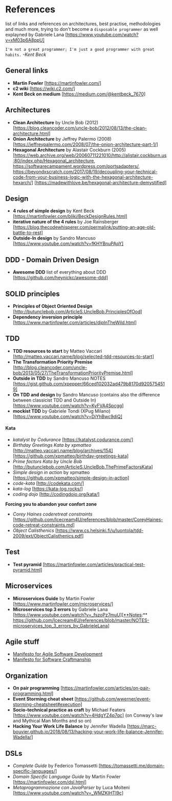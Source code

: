 # References
list of links and references on architectures, best practise, methodologies and much more, trying to don't become a `disposable programmer` as well explayned by Gabriele Lana [https://www.youtube.com/watch?v=xM03p6A8ppU]

`I'm not a great programmer; I'm just a good programmer with great habits.` *-Kent Beck*

## General links
- **Martin Fowler** [https://martinfowler.com/]
- **c2 wiki** [https://wiki.c2.com/]
- **Kent Beck on medium** [https://medium.com/@kentbeck_7670]

## Architectures
- **Clean Architecture** by Uncle Bob (2012) [https://blog.cleancoder.com/uncle-bob/2012/08/13/the-clean-architecture.html]
- **Onion Architecture** by Jeffrey Palermo (2008) [https://jeffreypalermo.com/2008/07/the-onion-architecture-part-1/]
- **Hexagonal Architecture** by Alastair Cockburn (2005) [https://web.archive.org/web/20060711221010/http://alistair.cockburn.us:80/index.php/Hexagonal_architecture, https://softwarecampament.wordpress.com/portsadapters/, https://beyondxscratch.com/2017/08/19/decoupling-your-technical-code-from-your-business-logic-with-the-hexagonal-architecture-hexarch/] [https://madewithlove.be/hexagonal-architecture-demystified]

## Design
- **4 rules of simple design** by Kent Beck [https://martinfowler.com/bliki/BeckDesignRules.html]
- **iterative nature of the 4 rules** by Joe Rainsberger [https://blog.thecodewhisperer.com/permalink/putting-an-age-old-battle-to-rest]
- **Outside-In design** by Sandro Mancuso [https://www.youtube.com/watch?v=fKHYBnuPApY]

## DDD - Domain Driven Design
- **Awesome DDD** list of everything about DDD [https://github.com/heynickc/awesome-ddd]

## SOLID principles
- **Principles of Object Oriented Design** [http://butunclebob.com/ArticleS.UncleBob.PrinciplesOfOod]
- **Dependency inversion principle** [https://www.martinfowler.com/articles/dipInTheWild.html]

## TDD
- **TDD resources to start** by Matteo Vaccari [http://matteo.vaccari.name/blog/selected-tdd-resources-to-start]
- **The Transformation Priority Premise** [http://blog.cleancoder.com/uncle-bob/2013/05/27/TheTransformationPriorityPremise.html]
- **Outside in TDD** by Sandro Mancuso NOTES [https://gist.github.com/xpepper/66ced102032ad479b8170d9205754519]
- **On TDD and design** by Sandro Mancuso (contains also the difference between classicist TDD and Outside In) [https://www.youtube.com/watch?v=KyFVA4Spcgg]
- **mockist TDD** by Gabriele Tondi (XPug Milano) [https://www.youtube.com/watch?v=DiYhBwc9diQ]

#### Kata 
- *katalyst by Codurance* [https://katalyst.codurance.com/]
- *Birthday Greetings Kata by xpmatteo* [http://matteo.vaccari.name/blog/archives/154][https://github.com/xpmatteo/birthday-greetings-kata]
- *Prime factors Kata by Uncle Bob* [http://butunclebob.com/ArticleS.UncleBob.ThePrimeFactorsKata]
- *Simple design in action* by xpmatteo [https://github.com/xpmatteo/simple-design-in-action]
- *code-kata* [http://codekata.com/]
- *kata-log* [https://kata-log.rocks/]
- *coding dojo* [http://codingdojo.org/kata/]

**Forcing you to abandon your confort zone**
- *Corey Haines coderetreat constraints* [https://github.com/Icecream4U/references/blob/master/CoreyHaines-code-retreat-constraints.md]
- *Object Calisthenics* [https://www.cs.helsinki.fi/u/luontola/tdd-2009/ext/ObjectCalisthenics.pdf]

## Test
- **Test pyramid** [https://martinfowler.com/articles/practical-test-pyramid.html]

## Microservices
- **Microservices Guide** by Martin Fowler [https://www.martinfowler.com/microservices/]
- **Microservices top 3 errors** by Gabriele Lana [https://www.youtube.com/watch?v=_fszoPz7muU][**Notes:** https://github.com/Icecream4U/references/blob/master/NOTES-microservices_top_3_errors_by_GabrieleLana]

## Agile stuff
- [Manifesto for Agile Software Development](https://agilemanifesto.org/)
- [Manifesto for Software Craftmanship](http://manifesto.softwarecraftsmanship.org/)

## Organization
- **On pair programming** [https://martinfowler.com/articles/on-pair-programming.html]
- **Event Storming cheat sheet** [https://github.com/wwerner/event-storming-cheatsheet#execution]
- **Socio-technical practice as craft** by Michael Featers [https://www.youtube.com/watch?v=4HdgYZ4p7qc] (on Conway's law and Mythical Man Months and so on)
- **Hacking Your Work Life Balance** by Jennifer Wadella [https://marc-bouvier.github.io/2018/08/13/hacking-your-work-life-balance-Jennifer-Wadella/]

## DSLs
- *Complete Guide* by Federico Tomassetti [https://tomassetti.me/domain-specific-languages/]
- *Domain Specific Language Guide* by Martin Fowler [https://martinfowler.com/dsl.html]
- *Metaprogrammazione con JavaParser* by Luca Molteni [https://www.youtube.com/watch?v=_WMZKIHTI9c]
